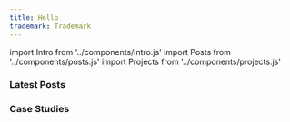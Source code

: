 ```yaml
---
title: Hello
trademark: Trademark
---
```


import Intro from '../components/intro.js'
import Posts from '../components/posts.js'
import Projects from '../components/projects.js'

<Intro />

### Latest Posts

<Posts />

### Case Studies

<Projects />

